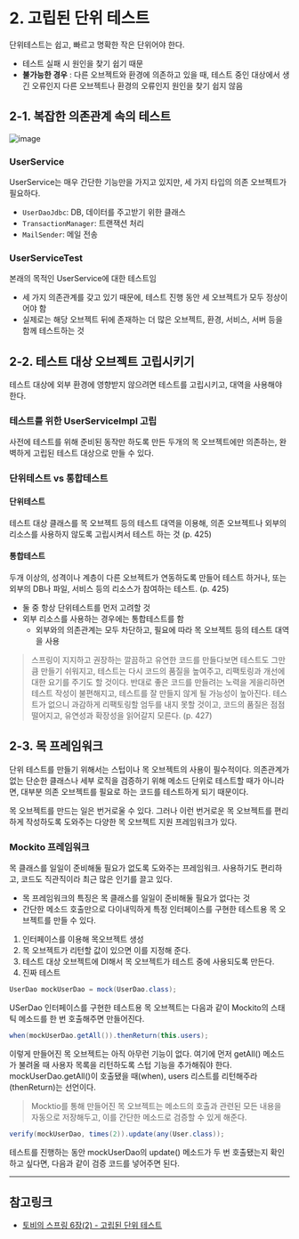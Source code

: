 # 2. 고립된 단위 테스트
단위테스트는 쉽고, 빠르고 명확한 작은 단위어야 한다.
* 테스트 실패 시 원인을 찾기 쉽기 때문
* **불가능한 경우** : 다른 오브젝트와 환경에 의존하고 있을 때, 테스트 중인 대상에서 생긴 오류인지 다른 오브젝트나 환경의 오류인지 원인을 찾기 쉽지 않음

## 2-1. 복잡한 의존관계 속의 테스트

![image](https://dhsim86.github.io/static/assets/img/blog/web/2017-09-07-toby_spring_06_aop/02.png)

### UserService
UserService는 매우 간단한 기능만을 가지고 있지만, 세 가지 타입의 의존 오브젝트가 필요하다.
* `UserDaoJdbc`: DB, 데이터를 주고받기 위한 클래스
* `TransactionManager`: 트랜잭션 처리
* `MailSender`: 메일 전송

### UserServiceTest
본래의 목적인 UserService에 대한 테스트임
* 세 가지 의존관계를 갖고 있기 때문에, 테스트 진행 동안 세 오브젝트가 모두 정상이어야 함
* 실제로는 해당 오브젝트 뒤에 존재하는 더 많은 오브젝트, 환경, 서비스, 서버 등을 함께 테스트하는 것

## 2-2. 테스트 대상 오브젝트 고립시키기
테스트 대상에 외부 환경에 영향받지 않으려면 테스트를 고립시키고, 대역을 사용해야 한다.

### 테스트를 위한 UserServiceImpl 고립
사전에 테스트를 위해 준비된 동작만 하도록 만든 두개의 목 오브젝트에만 의존하는, 완벽하게 고립된 테스트 대상으로 만들 수 있다. 

### 단위테스트 vs 통합테스트
#### 단위테스트
테스트 대상 클래스를 목 오브젝트 등의 테스트 대역을 이용해, 의존 오브젝트나 외부의 리소스를 사용하지 않도록 고립시켜서 테스트 하는 것 (p. 425)

#### 통합테스트 
두개 이상의, 성격이나 계층이 다른 오브젝트가 연동하도록 만들어 테스트 하거나, 또는 외부의 DB나 파일, 서비스 등의 리소스가 참여하는 테스트. (p. 425)

* 둘 중 항상 단위테스트를 먼저 고려할 것
* 외부 리소스를 사용하는 경우에는 통합테스트를 함
    * 외부와의 의존관계는 모두 차단하고, 필요에 따라 목 오브젝트 등의 테스트 대역을 사용
    
> 스프링이 지지하고 권장하는 깔끔하고 유연한 코드를 만들다보면 테스트도 그만큼 만들기 쉬워지고, 테스트는 다시 코드의 품질을 높여주고, 리팩토링과 개선에 대한 요기를 주기도 할 것이다. 반대로 좋은 코드를 만들려는 노력을 게을리하면 테스트 작성이 불편해지고, 테스트를 잘 만들지 않게 될 가능성이 높아진다. 테스트가 없으니 과감하게 리팩토링할 엄두를 내지 못할 것이고, 코드의 품질은 점점 떨어지고, 유연성과 확장성을 읽어갈지 모른다. (p. 427)

## 2-3. 목 프레임워크
단위 테스트를 만들기 위해서는 스텁이나 목 오브젝트의 사용이 필수적이다. 의존관계가 없는 단순한 클래스나 세부 로직을 검증하기 위해 메소드 단위로 테스트할 때가 아니라면, 대부분 의존 오브젝트를 필요로 하는 코드를 테스트하게 되기 때문이다.

목 오브젝트를 만드는 일은 번거로울 수 있다. 그러나 이런 번거로운 목 오브젝트를 편리하게 작성하도록 도와주는 다양한 목 오브젝트 지원 프레임워크가 있다.

### Mockito 프레임워크
목 클래스를 일일이 준비해둘 필요가 없도록 도와주는 프레임워크. 사용하기도 편리하고, 코드도 직관직이라 최근 많은 인기를 끌고 있다.

* 목 프레임워크의 특징은 목 클래스를 일일이 준비해둘 필요가 없다는 것
* 간단한 메소드 호출만으로 다이내믹하게 특정 인터페이스를 구현한 테스트용 목 오브젝트를 만들 수 있다.

1. 인터페이스를 이용해 목오브젝트 생성
2. 목 오브젝트가 리턴할 값이 있으면 이를 지정해 준다.
3. 테스트 대상 오브젝트에 DI해서 목 오브젝트가 테스트 중에 사용되도록 만든다.
4. 진짜 테스트

```java
UserDao mockUserDao = mock(UserDao.class);
```
USerDao 인터페이스를 구현한 테스트용 목 오브젝트는 다음과 같이 Mockito의 스태틱 메소드를 한 번 호출해주면 만들어진다.

```java
when(mockUserDao.getAll()).thenReturn(this.users);
```
이렇게 만들어진 목 오브젝트는 아직 아무런 기능이 없다. 여기에 먼저 getAll() 메소드가 불려올 때 사용자 목록을 리턴하도록 스텁 기능을 추가해줘야 한다. mockUserDao.getAll()이 호출됐을 때(when), users 리스트를 리턴해주라(thenReturn)는 선언이다.

> Mocktio를 통해 만들어진 목 오브젝트는 메소드의 호출과 관련된 모든 내용을 자동으로 저장해두고, 이를 간단한 메소드로 검증할 수 있게 해준다.

```java
verify(mockUserDao, times(2)).update(any(User.class));
```
테스트를 진행하는 동안 mockUserDao의 update() 메소드가 두 번 호출됐는지 확인하고 싶다면, 다음과 같이 검증 코드를 넣어주면 된다.

***
## 참고링크
* [토비의 스프링 6장(2) - 고립된 단위 테스트](https://happyer16.tistory.com/entry/토비의-스프링-6장2-고립된-단위-테스트?category=692836)
